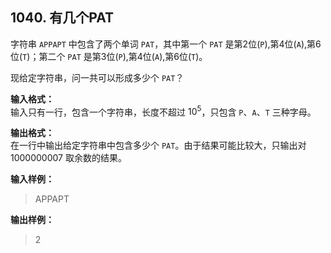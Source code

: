 ﻿## 1040. 有几个PAT
字符串 `APPAPT` 中包含了两个单词 `PAT`，其中第一个 `PAT` 是第2位(`P`),第4位(`A`),第6位(`T`)；第二个 `PAT` 是第3位(`P`),第4位(`A`),第6位(`T`)。

现给定字符串，问一共可以形成多少个 `PAT`？

**输入格式：**  
输入只有一行，包含一个字符串，长度不超过 $10^5$，只包含 `P`、`A`、`T` 三种字母。

**输出格式：**  
在一行中输出给定字符串中包含多少个 `PAT`。由于结果可能比较大，只输出对 1000000007 取余数的结果。

**输入样例：**
>APPAPT

**输出样例：**
>2  